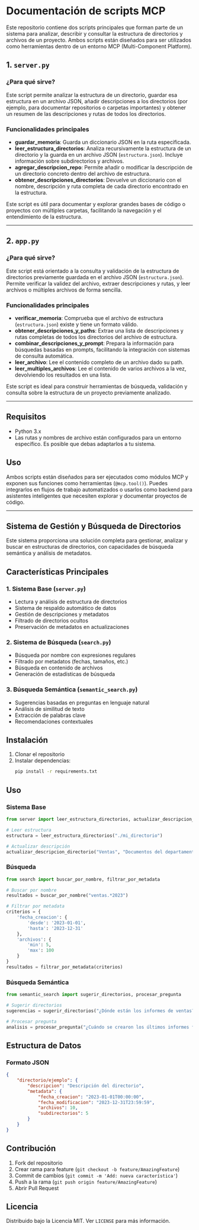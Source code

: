 # Documentación de scripts MCP

Este repositorio contiene dos scripts principales que forman parte de un sistema para analizar, describir y consultar la estructura de directorios y archivos de un proyecto. Ambos scripts están diseñados para ser utilizados como herramientas dentro de un entorno MCP (Multi-Component Platform).

## 1. `server.py`

### ¿Para qué sirve?

Este script permite analizar la estructura de un directorio, guardar esa estructura en un archivo JSON, añadir descripciones a los directorios (por ejemplo, para documentar repositorios o carpetas importantes) y obtener un resumen de las descripciones y rutas de todos los directorios.

### Funcionalidades principales

- **guardar_memoria**: Guarda un diccionario JSON en la ruta especificada.
- **leer_estructura_directorios**: Analiza recursivamente la estructura de un directorio y la guarda en un archivo JSON (`estructura.json`). Incluye información sobre subdirectorios y archivos.
- **agregar_descripcion_repo**: Permite añadir o modificar la descripción de un directorio concreto dentro del archivo de estructura.
- **obtener_descripciones_directorios**: Devuelve un diccionario con el nombre, descripción y ruta completa de cada directorio encontrado en la estructura.

Este script es útil para documentar y explorar grandes bases de código o proyectos con múltiples carpetas, facilitando la navegación y el entendimiento de la estructura.

---

## 2. `app.py`

### ¿Para qué sirve?

Este script está orientado a la consulta y validación de la estructura de directorios previamente guardada en el archivo JSON (`estructura.json`). Permite verificar la validez del archivo, extraer descripciones y rutas, y leer archivos o múltiples archivos de forma sencilla.

### Funcionalidades principales

- **verificar_memoria**: Comprueba que el archivo de estructura (`estructura.json`) existe y tiene un formato válido.
- **obtener_descripciones_y_paths**: Extrae una lista de descripciones y rutas completas de todos los directorios del archivo de estructura.
- **combinar_descripciones_y_prompt**: Prepara la información para búsquedas basadas en prompts, facilitando la integración con sistemas de consulta automática.
- **leer_archivo**: Lee el contenido completo de un archivo dado su path.
- **leer_multiples_archivos**: Lee el contenido de varios archivos a la vez, devolviendo los resultados en una lista.

Este script es ideal para construir herramientas de búsqueda, validación y consulta sobre la estructura de un proyecto previamente analizado.

---

## Requisitos

- Python 3.x
- Las rutas y nombres de archivo están configurados para un entorno específico. Es posible que debas adaptarlos a tu sistema.

## Uso

Ambos scripts están diseñados para ser ejecutados como módulos MCP y exponen sus funciones como herramientas (`@mcp.tool()`). Puedes integrarlos en flujos de trabajo automatizados o usarlos como backend para asistentes inteligentes que necesiten explorar y documentar proyectos de código.

---

## Sistema de Gestión y Búsqueda de Directorios

Este sistema proporciona una solución completa para gestionar, analizar y buscar en estructuras de directorios, con capacidades de búsqueda semántica y análisis de metadatos.

## Características Principales

### 1. Sistema Base (`server.py`)
- Lectura y análisis de estructura de directorios
- Sistema de respaldo automático de datos
- Gestión de descripciones y metadatos
- Filtrado de directorios ocultos
- Preservación de metadatos en actualizaciones

### 2. Sistema de Búsqueda (`search.py`)
- Búsqueda por nombre con expresiones regulares
- Filtrado por metadatos (fechas, tamaños, etc.)
- Búsqueda en contenido de archivos
- Generación de estadísticas de búsqueda

### 3. Búsqueda Semántica (`semantic_search.py`)
- Sugerencias basadas en preguntas en lenguaje natural
- Análisis de similitud de texto
- Extracción de palabras clave
- Recomendaciones contextuales

## Instalación

1. Clonar el repositorio
2. Instalar dependencias:
   ```bash
   pip install -r requirements.txt
   ```

## Uso

### Sistema Base
```python
from server import leer_estructura_directorios, actualizar_descripcion_directorio

# Leer estructura
estructura = leer_estructura_directorios("./mi_directorio")

# Actualizar descripción
actualizar_descripcion_directorio("Ventas", "Documentos del departamento de ventas")
```

### Búsqueda
```python
from search import buscar_por_nombre, filtrar_por_metadata

# Buscar por nombre
resultados = buscar_por_nombre("ventas.*2023")

# Filtrar por metadata
criterios = {
    'fecha_creacion': {
        'desde': '2023-01-01',
        'hasta': '2023-12-31'
    },
    'archivos': {
        'min': 5,
        'max': 100
    }
}
resultados = filtrar_por_metadata(criterios)
```

### Búsqueda Semántica
```python
from semantic_search import sugerir_directorios, procesar_pregunta

# Sugerir directorios
sugerencias = sugerir_directorios("¿Dónde están los informes de ventas?")

# Procesar pregunta
analisis = procesar_pregunta("¿Cuándo se crearon los últimos informes financieros?")
```

## Estructura de Datos

### Formato JSON
```json
{
    "directorio/ejemplo": {
        "descripcion": "Descripción del directorio",
        "metadata": {
            "fecha_creacion": "2023-01-01T00:00:00",
            "fecha_modificacion": "2023-12-31T23:59:59",
            "archivos": 10,
            "subdirectorios": 5
        }
    }
}
```

## Contribución

1. Fork del repositorio
2. Crear rama para feature (`git checkout -b feature/AmazingFeature`)
3. Commit de cambios (`git commit -m 'Add: nueva característica'`)
4. Push a la rama (`git push origin feature/AmazingFeature`)
5. Abrir Pull Request

## Licencia

Distribuido bajo la Licencia MIT. Ver `LICENSE` para más información. 